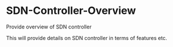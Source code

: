 # SDN-Controller-Overview
Provide overview of SDN controller

This will provide details on SDN controller in terms of features etc.
